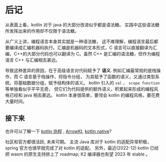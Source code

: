 # 后记

从表面上看，kotlin 对于 java 的大部分改进似乎都是语法糖。
实践中这些语法糖所发挥出来的作用却不仅限于语法糖。

从广义上讲，编程语言本身其实就是一种语法糖，
这不难理解，编程语言最后都要编译成汇编机器码执行。汇编是机器码的文本形式，C 语言可以直接翻译为汇编，C++的大部分代码也可以翻译为 C。虽然 C++ 是汇编的语法糖，但作为编程语言 C++ 与汇编相去甚远。

导致这种差异的原因，在于高级语言对代码赋予了 **语义**.
例如汇编最常规的是栈操作，而 C 语言基于栈操作，将指令分组，
为其赋予了函数的语义，又通过类型系统，将基础数据分组，赋予结构体的语义。
kotlin 引入的 `val` 、 `scope function` 等单独看似乎平平无奇，
但它们为代码提供的额外语义，积累起来形成的编程风格已经和 java 相去甚远。
kotlin 本身很简单，要领会 kotlin 的编程风格，要花费大量时间。

## 接下来

也许可以了解一下 [kotlin 协程](https://kotlinlang.org/docs/coroutines-overview.html) , [ArrowKt](https://arrow-kt.io/), [kotlin native](https://kotlinlang.org/docs/native-overview.html)?

社区和官方都很活跃, 未来可期。
主流 Java 库对于 kotlin 的适配异常积极，spring 官方也很早就完成了对 kotlin 的适配。
另外，最近(2022-12) kotlin 已经把 wasm 的原生支持排上了 roadmap; K2 编译器也有望 2023 年 stable 。

